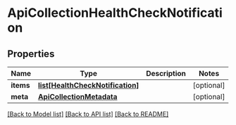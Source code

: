 # ApiCollectionHealthCheckNotification

## Properties
Name | Type | Description | Notes
------------ | ------------- | ------------- | -------------
**items** | [**list[HealthCheckNotification]**](HealthCheckNotification.md) |  | [optional] 
**meta** | [**ApiCollectionMetadata**](ApiCollectionMetadata.md) |  | [optional] 

[[Back to Model list]](../README.md#documentation-for-models) [[Back to API list]](../README.md#documentation-for-api-endpoints) [[Back to README]](../README.md)


